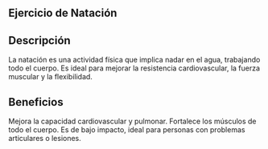 ## Ejercicio de Natación

## Descripción
La natación es una actividad física que implica nadar en el agua, trabajando todo el cuerpo. Es ideal para mejorar la resistencia cardiovascular, la fuerza muscular y la flexibilidad.

## Beneficios
Mejora la capacidad cardiovascular y pulmonar.
Fortalece los músculos de todo el cuerpo.
Es de bajo impacto, ideal para personas con problemas articulares o lesiones.